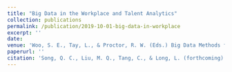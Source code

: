 ```yaml
---
title: "Big Data in the Workplace and Talent Analytics"
collection: publications
permalink: /publication/2019-10-01-big-data-in-workplace
excerpt: ''
date:
venue: 'Woo, S. E., Tay, L., & Proctor, R. W. (Eds.) Big Data Methods for Psychological Research: New Horizons and Challenges'
paperurl: ''
citation: 'Song, Q. C., Liu, M. Q., Tang, C., & Long, L. (forthcoming). Big Data in the Workplace and Talent Analytics in Woo, S. E., Tay, L., & Proctor, R. W. (Eds.) <i>Big Data Methods for Psychological Research: New Horizons and Challenges.</i>'
---
```

